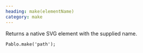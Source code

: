 ```yaml
--- 
heading: make(elementName)
category: make
---
```


Returns a native SVG element with the supplied name.

    Pablo.make('path');
